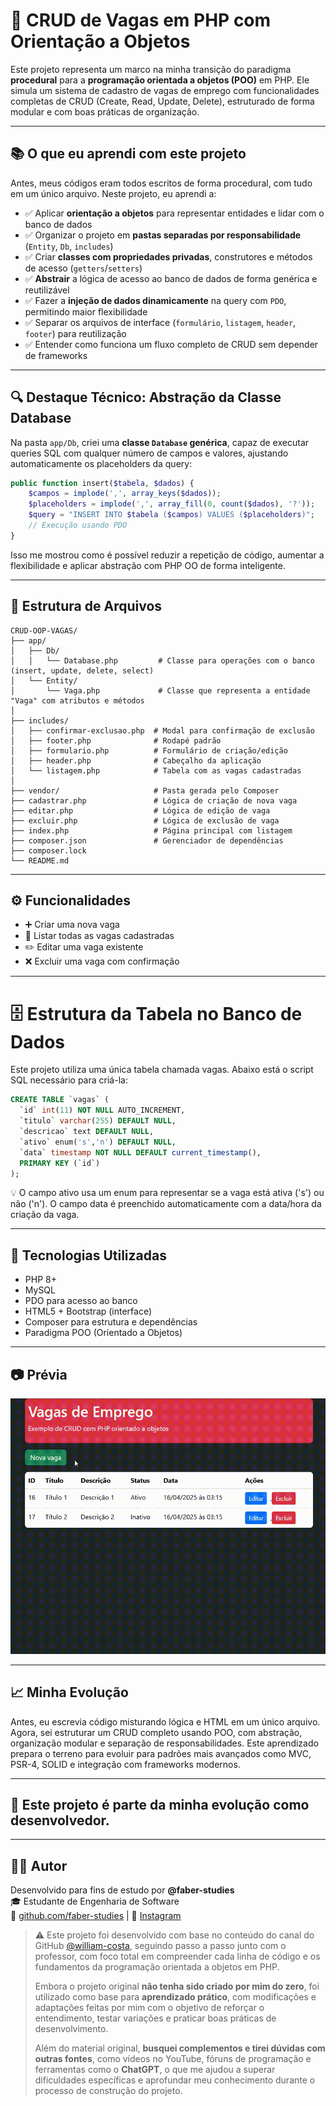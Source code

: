 
# 🧠  CRUD de Vagas em PHP com Orientação a Objetos

Este projeto representa um marco na minha transição do paradigma **procedural** para a **programação orientada a objetos (POO)** em PHP. Ele simula um sistema de cadastro de vagas de emprego com funcionalidades completas de CRUD (Create, Read, Update, Delete), estruturado de forma modular e com boas práticas de organização.

---

## 📚 O que eu aprendi com este projeto

Antes, meus códigos eram todos escritos de forma procedural, com tudo em um único arquivo. Neste projeto, eu aprendi a:

- ✅ Aplicar **orientação a objetos** para representar entidades e lidar com o banco de dados  
- ✅ Organizar o projeto em **pastas separadas por responsabilidade** (`Entity`, `Db`, `includes`)  
- ✅ Criar **classes com propriedades privadas**, construtores e métodos de acesso (`getters`/`setters`)  
- ✅ **Abstrair** a lógica de acesso ao banco de dados de forma genérica e reutilizável  
- ✅ Fazer a **injeção de dados dinamicamente** na query com `PDO`, permitindo maior flexibilidade  
- ✅ Separar os arquivos de interface (`formulário`, `listagem`, `header`, `footer`) para reutilização  
- ✅ Entender como funciona um fluxo completo de CRUD sem depender de frameworks  

---

## 🔍 Destaque Técnico: Abstração da Classe Database

Na pasta `app/Db`, criei uma **classe `Database` genérica**, capaz de executar queries SQL com qualquer número de campos e valores, ajustando automaticamente os placeholders da query:

```php
public function insert($tabela, $dados) {
    $campos = implode(',', array_keys($dados));
    $placeholders = implode(',', array_fill(0, count($dados), '?'));
    $query = "INSERT INTO $tabela ($campos) VALUES ($placeholders)";
    // Execução usando PDO
}
```

Isso me mostrou como é possível reduzir a repetição de código, aumentar a flexibilidade e aplicar abstração com PHP OO de forma inteligente.

---

## 📁 Estrutura de Arquivos

```plaintext
CRUD-OOP-VAGAS/
├── app/
│   ├── Db/
│   │   └── Database.php         # Classe para operações com o banco (insert, update, delete, select)
│   └── Entity/
│       └── Vaga.php             # Classe que representa a entidade "Vaga" com atributos e métodos
│
├── includes/
│   ├── confirmar-exclusao.php  # Modal para confirmação de exclusão
│   ├── footer.php              # Rodapé padrão
│   ├── formulario.php          # Formulário de criação/edição
│   ├── header.php              # Cabeçalho da aplicação
│   └── listagem.php            # Tabela com as vagas cadastradas
│
├── vendor/                     # Pasta gerada pelo Composer
├── cadastrar.php               # Lógica de criação de nova vaga
├── editar.php                  # Lógica de edição de vaga
├── excluir.php                 # Lógica de exclusão de vaga
├── index.php                   # Página principal com listagem
├── composer.json               # Gerenciador de dependências
├── composer.lock
└── README.md
```

---

## ⚙️ Funcionalidades

- ➕ Criar uma nova vaga  
- 📄 Listar todas as vagas cadastradas  
- ✏️ Editar uma vaga existente  
- ❌ Excluir uma vaga com confirmação  

---

# 🗄️ Estrutura da Tabela no Banco de Dados
Este projeto utiliza uma única tabela chamada vagas. Abaixo está o script SQL necessário para criá-la:

```sql
CREATE TABLE `vagas` (
  `id` int(11) NOT NULL AUTO_INCREMENT,
  `titulo` varchar(255) DEFAULT NULL,
  `descricao` text DEFAULT NULL,
  `ativo` enum('s','n') DEFAULT NULL,
  `data` timestamp NOT NULL DEFAULT current_timestamp(),
  PRIMARY KEY (`id`)
);
```

💡 O campo ativo usa um enum para representar se a vaga está ativa ('s') ou não ('n').
O campo data é preenchido automaticamente com a data/hora da criação da vaga.

---

## 🧰 Tecnologias Utilizadas

- PHP 8+  
- MySQL  
- PDO para acesso ao banco  
- HTML5 + Bootstrap (interface)  
- Composer para estrutura e dependências  
- Paradigma POO (Orientado a Objetos)  

---

## 📷 Prévia

![CRUD em ação](./includes/previa-projeto.gif)

---

## 📈 Minha Evolução

Antes, eu escrevia código misturando lógica e HTML em um único arquivo.  
Agora, sei estruturar um CRUD completo usando POO, com abstração, organização modular e separação de responsabilidades. Este aprendizado prepara o terreno para evoluir para padrões mais avançados como MVC, PSR-4, SOLID e integração com frameworks modernos.

---

## 📌 Este projeto é parte da minha evolução como desenvolvedor.

---

## 👨‍💻 Autor

Desenvolvido para fins de estudo por **@faber-studies**  
🎓 Estudante de Engenharia de Software  
🔗 [github.com/faber-studies](https://github.com/faber-studies) | 📸 [Instagram](https://instagram.com/fabio.estudos)

> ⚠️ Este projeto foi desenvolvido com base no conteúdo do canal do GitHub [@william-costa](https://github.com/william-costa), seguindo passo a passo junto com o professor, com foco total em compreender cada linha de código e os fundamentos da programação orientada a objetos em PHP.  
>  
> Embora o projeto original **não tenha sido criado por mim do zero**, foi utilizado como base para **aprendizado prático**, com modificações e adaptações feitas por mim com o objetivo de reforçar o entendimento, testar variações e praticar boas práticas de desenvolvimento.  
>  
> Além do material original, **busquei complementos e tirei dúvidas com outras fontes**, como vídeos no YouTube, fóruns de programação e ferramentas como o **ChatGPT**, o que me ajudou a superar dificuldades específicas e aprofundar meu conhecimento durante o processo de construção do projeto.
